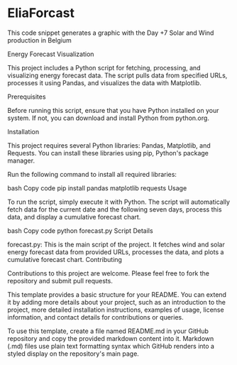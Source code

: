 # EliaForcast
This code snippet generates a graphic with the Day +7 Solar and Wind production in Belgium 

Energy Forecast Visualization

This project includes a Python script for fetching, processing, and visualizing energy forecast data. The script pulls data from specified URLs, processes it using Pandas, and visualizes the data with Matplotlib.

Prerequisites

Before running this script, ensure that you have Python installed on your system. If not, you can download and install Python from python.org.

Installation

This project requires several Python libraries: Pandas, Matplotlib, and Requests. You can install these libraries using pip, Python's package manager.

Run the following command to install all required libraries:

bash
Copy code
pip install pandas matplotlib requests
Usage

To run the script, simply execute it with Python. The script will automatically fetch data for the current date and the following seven days, process this data, and display a cumulative forecast chart.

bash
Copy code
python forecast.py
Script Details

forecast.py: This is the main script of the project. It fetches wind and solar energy forecast data from provided URLs, processes the data, and plots a cumulative forecast chart.
Contributing

Contributions to this project are welcome. Please feel free to fork the repository and submit pull requests.

This template provides a basic structure for your README. You can extend it by adding more details about your project, such as an introduction to the project, more detailed installation instructions, examples of usage, license information, and contact details for contributions or queries.

To use this template, create a file named README.md in your GitHub repository and copy the provided markdown content into it. Markdown (.md) files use plain text formatting syntax which GitHub renders into a styled display on the repository's main page.

